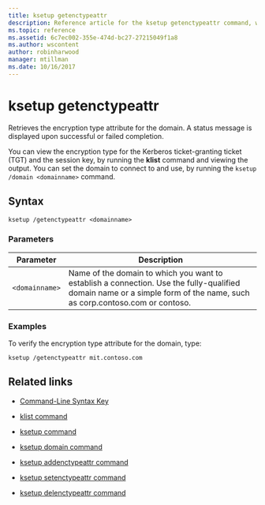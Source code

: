 ```yaml
---
title: ksetup getenctypeattr
description: Reference article for the ksetup getenctypeattr command, which retrieves the encryption type attribute for the domain.
ms.topic: reference
ms.assetid: 6c7ec002-355e-474d-bc27-27215049f1a8
ms.author: wscontent
author: robinharwood
manager: mtillman
ms.date: 10/16/2017
---
```


# ksetup getenctypeattr

Retrieves the encryption type attribute for the domain. A status message is displayed upon successful or failed completion.

You can view the encryption type for the Kerberos ticket-granting ticket (TGT) and the session key, by running the **klist** command and viewing the output. You can set the domain to connect to and use, by running the `ksetup /domain <domainname>` command.

## Syntax

```
ksetup /getenctypeattr <domainname>
```

### Parameters

| Parameter | Description |
| --------- | ----------- |
| `<domainname>` | Name of the domain to which you want to establish a connection. Use the fully-qualified domain name or a simple form of the name, such as corp.contoso.com or contoso. |

### Examples

To verify the encryption type attribute for the domain, type:

```
ksetup /getenctypeattr mit.contoso.com
```

## Related links

- [Command-Line Syntax Key](command-line-syntax-key.md)

- [klist command](klist.md)

- [ksetup command](ksetup.md)

- [ksetup domain command](ksetup-domain.md)

- [ksetup addenctypeattr command](ksetup-addenctypeattr.md)

- [ksetup setenctypeattr command](ksetup-setenctypeattr.md)

- [ksetup delenctypeattr command](ksetup-delenctypeattr.md)
